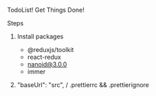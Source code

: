 TodoList! Get Things Done!

Steps

1. Install packages

   - @reduxjs/toolkit
   - react-redux
   - nanoid@3.0.0
   - immer

2. "baseUrl": "src", / .prettierrc && .prettierignore
